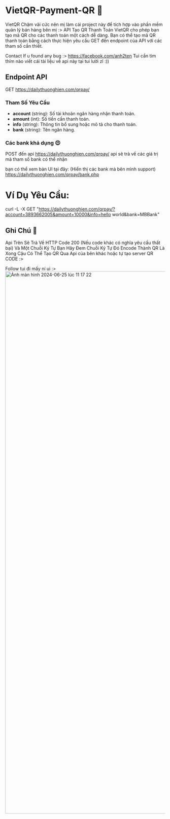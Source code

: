 # VietQR-Payment-QR 🫶
VietQR Chậm vãi cức nên mị làm cái project này để tích hợp vào phần mềm quản lý bán hàng bên mị :>
API Tạo QR Thanh Toán VietQR cho phép bạn tạo mã QR cho các thanh toán một cách dễ dàng. 
Bạn có thể tạo mã QR thanh toán bằng cách thực hiện yêu cầu GET đến endpoint của API với các tham số cần thiết.

Contact If u found any bug :> https://facebook.com/anh2ten
Tui cần tìm thím nào viết cái tài liệu về api này tại tui lười zl :))

## Endpoint API
GET https://dailythuonghien.com/qrpay/

### Tham Số Yêu Cầu

- **account** (string): Số tài khoản ngân hàng nhận thanh toán.
- **amount** (int): Số tiền cần thanh toán.
- **info** (string): Thông tin bổ sung hoặc mô tả cho thanh toán.
- **bank** (string): Tên ngân hàng.
 
### Các bank khả dụng 😍
POST đến api https://dailythuonghien.com/qrpay/
api sẽ trả về các giá trị mà tham số bank có thể nhận 

bạn có thể xem bản UI tại đây: (Hiển thị các bank mà bên mình support)
https://dailythuonghien.com/qrpay/bank.php

# Ví Dụ Yêu Cầu: 
curl -L -X GET "https://dailythuonghien.com/qrpay/?account=3893662005&amount=10000&info=hello world&bank=MBBank"

## Ghi Chú 📝
Api Trên Sẽ Trả Về HTTP Code 200 (Nếu code khác có nghĩa yêu cầu thất bại)
Và Một Chuỗi Ký Tự Bạn Hãy Đem Chuỗi Ký Tự Đó Encode Thành QR Là Xong
Cậu Có Thể Tạo QR Qua Api của bên khác hoặc tự tạo server QR CODE :>



Follow tui đi mấy ní ui :>
<img width="1710" alt="Ảnh màn hình 2024-06-25 lúc 11 17 22" src="https://github.com/Anh2Ten/VietQR-Payment-QR/assets/83670932/1c710e20-0a48-4eaa-9515-0117cb7bde28">
